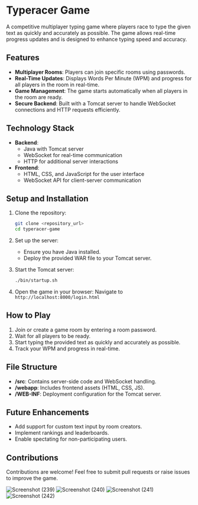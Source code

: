 # Typeracer Game

A competitive multiplayer typing game where players race to type the given text as quickly and accurately as possible. The game allows real-time progress updates and is designed to enhance typing speed and accuracy.

## Features

- **Multiplayer Rooms**: Players can join specific rooms using passwords.
- **Real-Time Updates**: Displays Words Per Minute (WPM) and progress for all players in the room in real-time.
- **Game Management**: The game starts automatically when all players in the room are ready.
- **Secure Backend**: Built with a Tomcat server to handle WebSocket connections and HTTP requests efficiently.

## Technology Stack

- **Backend**:
  - Java with Tomcat server
  - WebSocket for real-time communication
  - HTTP for additional server interactions
- **Frontend**:
  - HTML, CSS, and JavaScript for the user interface
  - WebSocket API for client-server communication

## Setup and Installation

1. Clone the repository:
   ```bash
   git clone <repository_url>
   cd typeracer-game
   ```

2. Set up the server:
   - Ensure you have Java installed.
   - Deploy the provided WAR file to your Tomcat server.

3. Start the Tomcat server:
   ```bash
   ./bin/startup.sh
   ```

4. Open the game in your browser:
   Navigate to `http://localhost:8000/login.html`

## How to Play

1. Join or create a game room by entering a room password.
2. Wait for all players to be ready.
3. Start typing the provided text as quickly and accurately as possible.
4. Track your WPM and progress in real-time.

## File Structure

- **/src**: Contains server-side code and WebSocket handling.
- **/webapp**: Includes frontend assets (HTML, CSS, JS).
- **/WEB-INF**: Deployment configuration for the Tomcat server.

## Future Enhancements

- Add support for custom text input by room creators.
- Implement rankings and leaderboards.
- Enable spectating for non-participating users.

## Contributions

Contributions are welcome! Feel free to submit pull requests or raise issues to improve the game.




![Screenshot (239)](https://github.com/user-attachments/assets/0acb9de5-2026-40bd-85d4-a89488810552)
![Screenshot (240)](https://github.com/user-attachments/assets/bb43466a-3c16-484c-bba4-39fb3a209e5b)
![Screenshot (241)](https://github.com/user-attachments/assets/931ffa53-d765-4ff4-904b-e06b6083a50c)
![Screenshot (242)](https://github.com/user-attachments/assets/06671e13-28de-4f88-81d1-6680dc1f8750)



